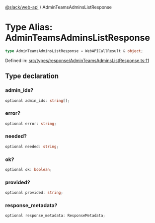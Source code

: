 [@slack/web-api](../index.md) / AdminTeamsAdminsListResponse

# Type Alias: AdminTeamsAdminsListResponse

```ts
type AdminTeamsAdminsListResponse = WebAPICallResult & object;
```

Defined in: [src/types/response/AdminTeamsAdminsListResponse.ts:11](https://github.com/slackapi/node-slack-sdk/blob/main/packages/web-api/src/types/response/AdminTeamsAdminsListResponse.ts#L11)

## Type declaration

### admin\_ids?

```ts
optional admin_ids: string[];
```

### error?

```ts
optional error: string;
```

### needed?

```ts
optional needed: string;
```

### ok?

```ts
optional ok: boolean;
```

### provided?

```ts
optional provided: string;
```

### response\_metadata?

```ts
optional response_metadata: ResponseMetadata;
```

